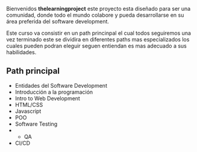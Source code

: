 Bienvenidos **thelearningproject** este proyecto esta diseñado para ser una comunidad, donde todo el mundo colabore y pueda desarrollarse en su área preferida del software development.

Este curso va consistir en un path princinpal el cual todos seguiremos una vez terminado este se  dividira en diferentes paths mas especializados los cuales pueden podran eleguir seguen entiendan es mas adecuado a sus habilidades. 

## Path principal
* Entidades del Software Development
* Introducción a la programación
* Intro to Web Development
* HTML/CSS
* Javascript
* POO
* Software Testing 
* * QA
* CI/CD